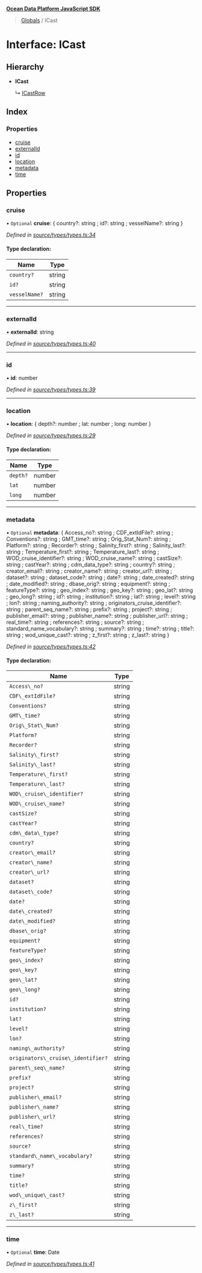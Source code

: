 **[Ocean Data Platform JavaScript SDK](../README.md)**

> [Globals](../README.md) / ICast

# Interface: ICast

## Hierarchy

* **ICast**

  ↳ [ICastRow](icastrow.md)

## Index

### Properties

* [cruise](icast.md#cruise)
* [externalId](icast.md#externalid)
* [id](icast.md#id)
* [location](icast.md#location)
* [metadata](icast.md#metadata)
* [time](icast.md#time)

## Properties

### cruise

• `Optional` **cruise**: { country?: string ; id?: string ; vesselName?: string  }

*Defined in [source/types/types.ts:34](https://github.com/C4IROcean/odp-sdk-js/blob/c6020fb/source/types/types.ts#L34)*

#### Type declaration:

Name | Type |
------ | ------ |
`country?` | string |
`id?` | string |
`vesselName?` | string |

___

### externalId

•  **externalId**: string

*Defined in [source/types/types.ts:40](https://github.com/C4IROcean/odp-sdk-js/blob/c6020fb/source/types/types.ts#L40)*

___

### id

•  **id**: number

*Defined in [source/types/types.ts:39](https://github.com/C4IROcean/odp-sdk-js/blob/c6020fb/source/types/types.ts#L39)*

___

### location

•  **location**: { depth?: number ; lat: number ; long: number  }

*Defined in [source/types/types.ts:29](https://github.com/C4IROcean/odp-sdk-js/blob/c6020fb/source/types/types.ts#L29)*

#### Type declaration:

Name | Type |
------ | ------ |
`depth?` | number |
`lat` | number |
`long` | number |

___

### metadata

• `Optional` **metadata**: { Access_no?: string ; CDF_extIdFile?: string ; Conventions?: string ; GMT_time?: string ; Orig_Stat_Num?: string ; Platform?: string ; Recorder?: string ; Salinity_first?: string ; Salinity_last?: string ; Temperature_first?: string ; Temperature_last?: string ; WOD_cruise_identifier?: string ; WOD_cruise_name?: string ; castSize?: string ; castYear?: string ; cdm_data_type?: string ; country?: string ; creator_email?: string ; creator_name?: string ; creator_url?: string ; dataset?: string ; dataset_code?: string ; date?: string ; date_created?: string ; date_modified?: string ; dbase_orig?: string ; equipment?: string ; featureType?: string ; geo_index?: string ; geo_key?: string ; geo_lat?: string ; geo_long?: string ; id?: string ; institution?: string ; lat?: string ; level?: string ; lon?: string ; naming_authority?: string ; originators_cruise_identifier?: string ; parent_seq_name?: string ; prefix?: string ; project?: string ; publisher_email?: string ; publisher_name?: string ; publisher_url?: string ; real_time?: string ; references?: string ; source?: string ; standard_name_vocabulary?: string ; summary?: string ; time?: string ; title?: string ; wod_unique_cast?: string ; z_first?: string ; z_last?: string  }

*Defined in [source/types/types.ts:42](https://github.com/C4IROcean/odp-sdk-js/blob/c6020fb/source/types/types.ts#L42)*

#### Type declaration:

Name | Type |
------ | ------ |
`Access\_no?` | string |
`CDF\_extIdFile?` | string |
`Conventions?` | string |
`GMT\_time?` | string |
`Orig\_Stat\_Num?` | string |
`Platform?` | string |
`Recorder?` | string |
`Salinity\_first?` | string |
`Salinity\_last?` | string |
`Temperature\_first?` | string |
`Temperature\_last?` | string |
`WOD\_cruise\_identifier?` | string |
`WOD\_cruise\_name?` | string |
`castSize?` | string |
`castYear?` | string |
`cdm\_data\_type?` | string |
`country?` | string |
`creator\_email?` | string |
`creator\_name?` | string |
`creator\_url?` | string |
`dataset?` | string |
`dataset\_code?` | string |
`date?` | string |
`date\_created?` | string |
`date\_modified?` | string |
`dbase\_orig?` | string |
`equipment?` | string |
`featureType?` | string |
`geo\_index?` | string |
`geo\_key?` | string |
`geo\_lat?` | string |
`geo\_long?` | string |
`id?` | string |
`institution?` | string |
`lat?` | string |
`level?` | string |
`lon?` | string |
`naming\_authority?` | string |
`originators\_cruise\_identifier?` | string |
`parent\_seq\_name?` | string |
`prefix?` | string |
`project?` | string |
`publisher\_email?` | string |
`publisher\_name?` | string |
`publisher\_url?` | string |
`real\_time?` | string |
`references?` | string |
`source?` | string |
`standard\_name\_vocabulary?` | string |
`summary?` | string |
`time?` | string |
`title?` | string |
`wod\_unique\_cast?` | string |
`z\_first?` | string |
`z\_last?` | string |

___

### time

• `Optional` **time**: Date

*Defined in [source/types/types.ts:41](https://github.com/C4IROcean/odp-sdk-js/blob/c6020fb/source/types/types.ts#L41)*
